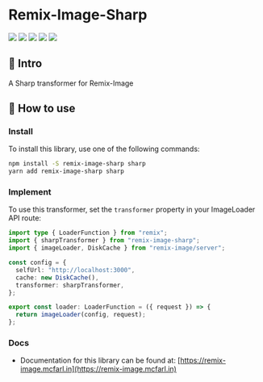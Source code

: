 # Remix-Image-Sharp

![](https://badgen.net/npm/v/remix-image-sharp)
![](https://badgen.net/npm/license/remix-image-sharp)
![](https://badgen.net/npm/types/remix-image-sharp)
![](https://badgen.net/bundlephobia/min/remix-image-sharp)
![](https://badgen.net/npm/dt/remix-image-sharp)

## 👋 Intro

A Sharp transformer for Remix-Image

## 🚀 How to use

### Install

To install this library, use one of the following commands:
```bash
npm install -S remix-image-sharp sharp
yarn add remix-image-sharp sharp
```

### Implement

To use this transformer, set the `transformer` property in your ImageLoader API route:
```typescript
import type { LoaderFunction } from "remix";
import { sharpTransformer } from "remix-image-sharp";
import { imageLoader, DiskCache } from "remix-image/server";

const config = {
  selfUrl: "http://localhost:3000",
  cache: new DiskCache(),
  transformer: sharpTransformer,
};

export const loader: LoaderFunction = ({ request }) => {
  return imageLoader(config, request);
};
```

### Docs

- Documentation for this library can be found at: [https://remix-image.mcfarl.in](https://remix-image.mcfarl.in)
